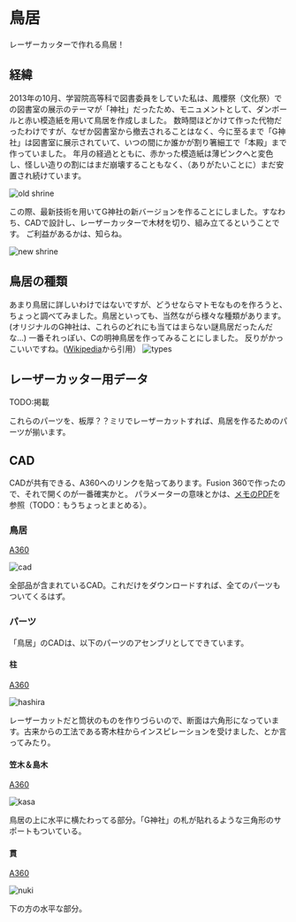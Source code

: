 # 鳥居
レーザーカッターで作れる鳥居！
## 経緯
2013年の10月、学習院高等科で図書委員をしていた私は、鳳櫻祭（文化祭）での図書室の展示のテーマが「神社」だったため、モニュメントとして、ダンボールと赤い模造紙を用いて鳥居を作成しました。
数時間ほどかけて作った代物だったわけですが、なぜか図書室から撤去されることはなく、今に至るまで「G神社」は図書室に展示されていて、いつの間にか誰かが割り箸細工で「本殿」まで作っていました。
年月の経過とともに、赤かった模造紙は薄ピンクへと変色し、怪しい造りの割にはまだ崩壊することもなく、（ありがたいことに）まだ安置され続けています。

![old shrine](./img/original.JPG)

この際、最新技術を用いてG神社の新バージョンを作ることにしました。すなわち、CADで設計し、レーザーカッターで木材を切り、組み立てるということです。
ご利益があるかは、知らね。

![new shrine](img/cad.png)

## 鳥居の種類
あまり鳥居に詳しいわけではないですが、どうせならマトモなものを作ろうと、ちょっと調べてみました。鳥居といっても、当然ながら様々な種類があります。
(オリジナルのG神社は、これらのどれにも当てはまらない謎鳥居だったんだな…)
一番それっぽい、Cの明神鳥居を作ってみることにしました。
反りがかっこいいですね。([Wikipedia](https://ja.wikipedia.org/wiki/%E9%B3%A5%E5%B1%85)から引用）
![types](img/types.png)

## レーザーカッター用データ
TODO:掲載

これらのパーツを、板厚？？ミリでレーザーカットすれば、鳥居を作るためのパーツが揃います。

## CAD
CADが共有できる、A360へのリンクを貼ってあります。Fusion 360で作ったので、それで開くのが一番確実かと。
パラメーターの意味とかは、[メモのPDF](memo.pdf)を参照（TODO：もうちょっとまとめる）。
### 鳥居
[A360](https://a360.co/2GR7mPZ)

![cad](img/cad.png)

全部品が含まれているCAD。これだけをダウンロードすれば、全てのパーツもついてくるはず。

### パーツ
「鳥居」のCADは、以下のパーツのアセンブリとしてできています。
#### 柱
[A360](https://a360.co/2KVPw0p)

![hashira](img/hashira.png)

レーザーカットだと筒状のものを作りづらいので、断面は六角形になっています。古来からの工法である寄木柱からインスピレーションを受けました、とか言ってみたり。

#### 笠木＆島木
[A360](https://a360.co/2JauRIK)

![kasa](img/kasa.png)

鳥居の上に水平に横たわってる部分。「G神社」の札が貼れるような三角形のサポートもついている。

#### 貫
[A360](https://a360.co/2KUevBu)

![nuki](img/nuki.png)

下の方の水平な部分。
